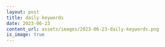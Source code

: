 ```yaml
---
layout: post
title: daily keywords
date: 2023-06-23
content_url: assets/images/2023-06-23-daily-keywords.png
is_image: true
---
```

